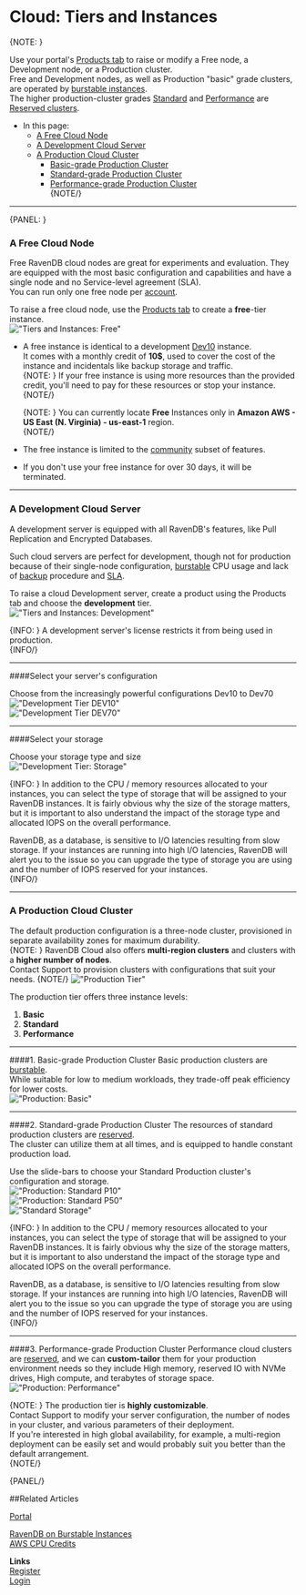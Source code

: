 # Cloud: Tiers and Instances

{NOTE: }

Use your portal's [Products tab](../cloud/portal/cloud-portal-products-tab) to raise or modify 
a Free node, a Development node, or a Production cluster.  
Free and Development nodes, as well as Production "basic" grade clusters, are operated by 
[burstable instances](../cloud/cloud-overview#burstable-vs.-reserved-clusters).  
The higher production-cluster grades [Standard](../cloud/cloud-instances#standard-grade-production-cluster) 
and [Performance](../cloud/cloud-instances#performance-grade-production-cluster) are 
[Reserved clusters](../cloud/cloud-overview#burstable-vs.-reserved-clusters).  

* In this page:  
    * [A Free Cloud Node](../cloud/cloud-instances#a-free-cloud-node)  
    * [A Development Cloud Server](../cloud/cloud-instances#a-development-cloud-server)  
    * [A Production Cloud Cluster](../cloud/cloud-instances#a-production-cloud-cluster)  
       - [Basic-grade Production Cluster](../cloud/cloud-instances#basic-grade-production-cluster)  
       - [Standard-grade Production Cluster](../cloud/cloud-instances#standard-grade-production-cluster)  
       - [Performance-grade Production Cluster](../cloud/cloud-instances#performance-grade-production-cluster)  
{NOTE/}

---

{PANEL: }

### A Free Cloud Node  

Free RavenDB cloud nodes are great for experiments and evaluation. They are equipped with the 
most basic configuration and capabilities and have a single node and no Service-level agreement (SLA).  
You can run only one free node per [account](../cloud/cloud-overview#your-account).  

To raise a free cloud node, use the [Products tab](../cloud/portal/cloud-portal-products-tab) 
to create a **free**-tier instance.  
!["Tiers and Instances: Free"](images\tiers-and-instances-001-free.png "Tiers and Instances: Free")  

* A free instance is identical to a development [Dev10](../cloud/cloud-instances#a-development-cloud-server) instance.  
  It comes with a monthly credit of **10$**, used to cover the cost of the instance and incidentals like backup storage 
  and traffic.  
  {NOTE: }
  If your free instance is using more resources than the provided credit, you'll need to pay for these resources or stop your instance. 
  {NOTE/}

    {NOTE: }
   You can currently locate **Free** Instances only in **Amazon AWS - US East (N. Virginia) - us-east-1** region.  
  {NOTE/}

* The free instance is limited to the [community](https://ravendb.net/buy) subset of features.  

* If you don't use your free instance for over 30 days, it will be terminated.  

---

### A Development Cloud Server  

A development server is equipped with all RavenDB's features, like Pull Replication and Encrypted Databases.  

Such cloud servers are perfect for development, though not for production because of their single-node configuration, 
[burstable](../cloud/cloud-overview#burstable-instances) CPU usage and lack of 
[backup](../cloud/cloud-backup-and-restore#cloud-backup) procedure and [SLA](../cloud/portal/cloud-portal-support-tab#support-entitlement).  

To raise a cloud Development server, create a product using the Products tab and choose the **development** tier.  
!["Tiers and Instances: Development"](images\tiers-and-instances-002-development.png "Tiers and Instances: Development")  
  

{INFO: }
A development server's license restricts it from being used in production.  
{INFO/}

---
  
####Select your server's configuration  
  
Choose from the increasingly powerful configurations Dev10 to Dev70  
!["Development Tier DEV10"](images\tiers-and-instances-0021-development-dev10.png "Development Tier DEV10")  
!["Development Tier DEV70"](images\tiers-and-instances-0022-development-dev70.png "Development Tier DEV70")  

---

####Select your storage  

Choose your storage type and size  
!["Development Tier: Storage"](images\tiers-and-instances-0023-development-storage.png "Development Tier: Storage")  

{INFO: }
In addition to the CPU / memory resources allocated to your instances, you can select the type of storage that will 
be assigned to your RavenDB instances. It is fairly obvious why the size of the storage matters, but it is important 
to also understand the impact of the storage type and allocated IOPS on the overall performance.  

RavenDB, as a database, is sensitive to I/O latencies resulting from slow storage. If your instances are running into 
high I/O latencies, RavenDB will alert you to the issue so you can upgrade the type of storage you are using and the 
number of IOPS reserved for your instances.  
{INFO/}

---

### A Production Cloud Cluster  

The default production configuration is a three-node cluster, provisioned in separate 
availability zones for maximum durability.  
{NOTE: }
RavenDB Cloud also offers **multi-region clusters** and clusters with a **higher number of nodes**.  
Contact Support to provision clusters with configurations that suit your needs.
{NOTE/}
!["Production Tier"](images\tiers-and-instances-003-production.png "Production Tier")  

The production tier offers three instance levels:  
1. **Basic**  
2. **Standard**  
3. **Performance**  
  
---
  
####1. Basic-grade Production Cluster
Basic production clusters are [burstable](../cloud/cloud-overview#burstable-instances).  
While suitable for low to medium workloads, they trade-off peak efficiency for lower costs.  
!["Production: Basic"](images\tiers-and-instances-0031-production-basic.png "Production: Basic")  

---

####2. Standard-grade Production Cluster
The resources of standard production clusters are [reserved](../cloud/cloud-overview#reserved-clusters).  
The cluster can utilize them at all times, and is equipped to handle constant production load.  

Use the slide-bars to choose your Standard Production cluster's configuration and storage.  
!["Production: Standard P10"](images\tiers-and-instances-0032-production-standard-P10.png "Production: Standard P10")  
!["Production: Standard P50"](images\tiers-and-instances-0033-production-standard-P50.png "Production: Standard P50")  
!["Standard Storage"](images\tiers-and-instances-0034-production-standard-storage.png "Standard Storage")  

{INFO: }
In addition to the CPU / memory resources allocated to your instances, you can select the type of storage that will 
be assigned to your RavenDB instances. It is fairly obvious why the size of the storage matters, but it is important 
to also understand the impact of the storage type and allocated IOPS on the overall performance.  

RavenDB, as a database, is sensitive to I/O latencies resulting from slow storage. If your instances are running into 
high I/O latencies, RavenDB will alert you to the issue so you can upgrade the type of storage you are using and the 
number of IOPS reserved for your instances.  
{INFO/}

---

####3. Performance-grade Production Cluster
Performance cloud clusters are [reserved](../cloud/cloud-overview#reserved-clusters), and we can 
**custom-tailor** them for your production environment needs so they include High memory, reserved IO with NVMe drives, 
High compute, and terabytes of storage space.  
!["Production: Performance"](images\tiers-and-instances-0034-production-performance.png "Production: Performance")  

{NOTE: }
The production tier is **highly customizable**.  
Contact Support to modify your server configuration, the number of nodes in your cluster, 
and various parameters of their deployment.  
If you're interested in high global availability, for example, a multi-region deployment 
can be easily set and would probably suit you better than the default arrangement.  
{NOTE/}

{PANEL/}


##Related Articles
  
[Portal](../cloud/portal/cloud-portal)  
  
[RavenDB on Burstable Instances](https://ayende.com/blog/187681-B/running-ravendb-on-burstable-cloud-instances)  
[AWS CPU Credits](https://docs.aws.amazon.com/AWSEC2/latest/UserGuide/burstable-credits-baseline-concepts.html)  

**Links**  
[Register]( https://cloud.ravendb.net/user/register)  
[Login]( https://cloud.ravendb.net/user/login)  

